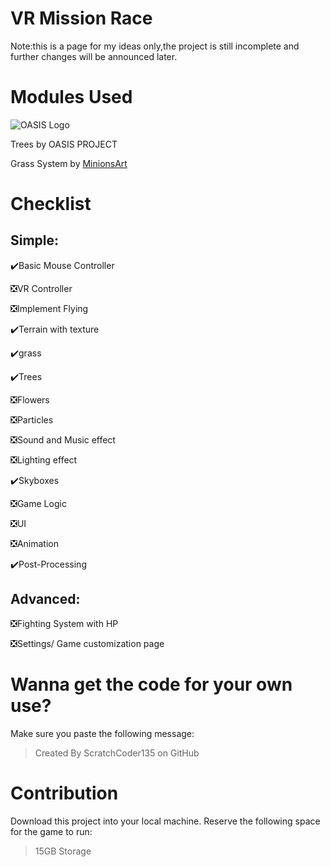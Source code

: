 # VR Mission Race

Note:this is a page for my ideas only,the project is still incomplete and further changes will be announced later.

# Modules Used


![OASIS Logo](https://i.postimg.cc/v8kXP5wd/OASIS.png)

Trees by OASIS PROJECT

Grass System by [MinionsArt](https://www.youtube.com/@MinionsArt)

# Checklist

## Simple:

✔️Basic Mouse Controller

❎VR Controller

❎Implement Flying

✔️Terrain with texture

✔️grass

✔️Trees

❎Flowers

❎Particles

❎Sound and Music effect

❎Lighting effect

✔️Skyboxes

❎Game Logic

❎UI

❎Animation

✔️Post-Processing



## Advanced:

❎Fighting System with HP

❎Settings/ Game customization page


# Wanna get the code for your own use?

Make sure you paste the following message:

> Created By ScratchCoder135 on GitHub

# Contribution
Download this project into your local machine. Reserve the following space for the game to run:

> 15GB Storage

